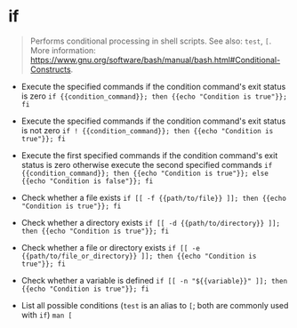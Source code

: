 # if
> Performs conditional processing in shell scripts.
> See also: `test`, `[`.
> More information: <https://www.gnu.org/software/bash/manual/bash.html#Conditional-Constructs>.

- Execute the specified commands if the condition command's exit status is zero
`if {{condition_command}}; then {{echo "Condition is true"}}; fi`

- Execute the specified commands if the condition command's exit status is not zero
`if ! {{condition_command}}; then {{echo "Condition is true"}}; fi`

- Execute the first specified commands if the condition command's exit status is zero otherwise execute the second specified commands
`if {{condition_command}}; then {{echo "Condition is true"}}; else {{echo "Condition is false"}}; fi`

- Check whether a file exists
`if [[ -f {{path/to/file}} ]]; then {{echo "Condition is true"}}; fi`

- Check whether a directory exists
`if [[ -d {{path/to/directory}} ]]; then {{echo "Condition is true"}}; fi`

- Check whether a file or directory exists
`if [[ -e {{path/to/file_or_directory}} ]]; then {{echo "Condition is true"}}; fi`

- Check whether a variable is defined
`if [[ -n "${{variable}}" ]]; then {{echo "Condition is true"}}; fi`

- List all possible conditions (`test` is an alias to `[`; both are commonly used with `if`)
`man [`
